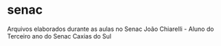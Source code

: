 # senac
Arquivos elaborados durante as aulas no Senac
João Chiarelli - Aluno do Terceiro ano do Senac Caxias do Sul
